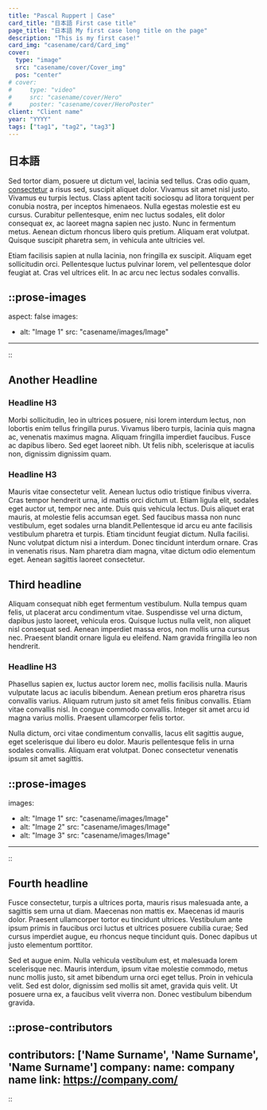```yaml
---
title: "Pascal Ruppert | Case"
card_title: "日本語 First case title"
page_title: "日本語 My first case long title on the page"
description: "This is my first case!"
card_img: "casename/card/Card_img"
cover:
  type: "image"
  src: "casename/cover/Cover_img"
  pos: "center"
# cover:
#     type: "video"
#     src: "casename/cover/Hero"
#     poster: "casename/cover/HeroPoster"
client: "Client name"
year: "YYYY"
tags: ["tag1", "tag2", "tag3"]
---
```


## 日本語

Sed tortor diam, posuere ut dictum vel, lacinia sed tellus. Cras odio quam, [consectetur](http://google.com) a risus sed, suscipit aliquet dolor. Vivamus sit amet nisl justo. Vivamus eu turpis lectus. Class aptent taciti sociosqu ad litora torquent per conubia nostra, per inceptos himenaeos. Nulla egestas molestie est eu cursus. Curabitur pellentesque, enim nec luctus sodales, elit dolor consequat ex, ac laoreet magna sapien nec justo. Nunc in fermentum metus. Aenean dictum rhoncus libero quis pretium. Aliquam erat volutpat. Quisque suscipit pharetra sem, in vehicula ante ultricies vel.

Etiam facilisis sapien at nulla lacinia, non fringilla ex suscipit. Aliquam eget sollicitudin orci. Pellentesque luctus pulvinar lorem, vel pellentesque dolor feugiat at. Cras vel ultrices elit. In ac arcu nec lectus sodales convallis.

::prose-images
---
aspect: false
images:
- alt: "Image 1"
  src: "casename/images/Image"
---
::

## Another Headline

### Headline H3
Morbi sollicitudin, leo in ultrices posuere, nisi lorem interdum lectus, non lobortis enim tellus fringilla purus. Vivamus libero turpis, lacinia quis magna ac, venenatis maximus magna. Aliquam fringilla imperdiet faucibus. Fusce ac dapibus libero. Sed eget laoreet nibh. Ut felis nibh, scelerisque at iaculis non, dignissim dignissim quam.

### Headline H3
Mauris vitae consectetur velit. Aenean luctus odio tristique finibus viverra. Cras tempor hendrerit urna, id mattis orci dictum ut. Etiam ligula elit, sodales eget auctor ut, tempor nec ante. Duis quis vehicula lectus. Duis aliquet erat mauris, at molestie felis accumsan eget. Sed faucibus massa non nunc vestibulum, eget sodales urna blandit.Pellentesque id arcu eu ante facilisis vestibulum pharetra et turpis. Etiam tincidunt feugiat dictum. Nulla facilisi. Nunc volutpat dictum nisi a interdum. Donec tincidunt interdum ornare. Cras in venenatis risus. Nam pharetra diam magna, vitae dictum odio elementum eget. Aenean sagittis laoreet consectetur.

## Third headline

Aliquam consequat nibh eget fermentum vestibulum. Nulla tempus quam felis, ut placerat arcu condimentum vitae. Suspendisse vel urna dictum, dapibus justo laoreet, vehicula eros. Quisque luctus nulla velit, non aliquet nisl consequat sed. Aenean imperdiet massa eros, non mollis urna cursus nec. Praesent blandit ornare ligula eu eleifend. Nam gravida fringilla leo non hendrerit.

### Headline H3
Phasellus sapien ex, luctus auctor lorem nec, mollis facilisis nulla. Mauris vulputate lacus ac iaculis bibendum. Aenean pretium eros pharetra risus convallis varius. Aliquam rutrum justo sit amet felis finibus convallis. Etiam vitae convallis nisl. In congue commodo convallis. Integer sit amet arcu id magna varius mollis. Praesent ullamcorper felis tortor.

Nulla dictum, orci vitae condimentum convallis, lacus elit sagittis augue, eget scelerisque dui libero eu dolor. Mauris pellentesque felis in urna sodales convallis. Aliquam erat volutpat. Donec consectetur venenatis ipsum sit amet sagittis.

::prose-images
---
images:
- alt: "Image 1"
  src: "casename/images/Image"
- alt: "Image 2"
  src: "casename/images/Image"
- alt: "Image 3"
  src: "casename/images/Image"
---
::

## Fourth headline

Fusce consectetur, turpis a ultrices porta, mauris risus malesuada ante, a sagittis sem urna ut diam. Maecenas non mattis ex. Maecenas id mauris dolor. Praesent ullamcorper tortor eu tincidunt ultrices. Vestibulum ante ipsum primis in faucibus orci luctus et ultrices posuere cubilia curae; Sed cursus imperdiet augue, eu rhoncus neque tincidunt quis. Donec dapibus ut justo elementum porttitor.

Sed et augue enim. Nulla vehicula vestibulum est, et malesuada lorem scelerisque nec. Mauris interdum, ipsum vitae molestie commodo, metus nunc mollis justo, sit amet bibendum urna orci eget tellus.
Proin in vehicula velit. Sed est dolor, dignissim sed mollis sit amet, gravida quis velit. Ut posuere urna ex, a faucibus velit viverra non. Donec vestibulum bibendum gravida.

::prose-contributors
---
contributors: ['Name Surname', 'Name Surname', 'Name Surname']
company:
  name: company name
  link: https://company.com/
---
::